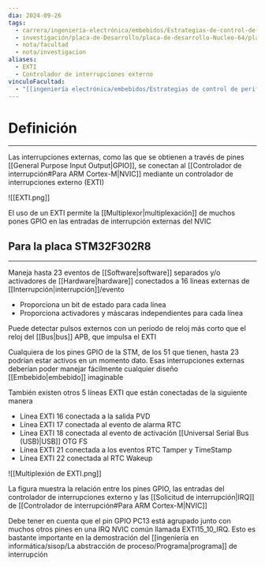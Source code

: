 ```yaml
---
dia: 2024-09-26
tags:
  - carrera/ingeniería-electrónica/embebidos/Estrategias-de-control-de-periféricos
  - investigación/placa-de-Desarrollo/placa-de-desarrollo-Nucleo-64/placa-STM32-F302R8
  - nota/facultad
  - nota/investigacion
aliases:
  - EXTI
  - Controlador de interrupciones externo
vinculoFacultad:
  - "[[ingeniería electrónica/embebidos/Estrategias de control de periféricos/Resumen.md]]"
---
```

# Definición
---
Las interrupciones externas, como las que se obtienen a través de pines [[General Purpose Input Output|GPIO]], se conectan al [[Controlador de interrupción#Para ARM Cortex-M|NVIC]] mediante un controlador de interrupciones externo (EXTI)

![[EXTI.png]]

El uso de un EXTI permite la [[Multiplexor|multiplexación]] de muchos pones GPIO en las entradas de interrupción externas del NVIC

## Para la placa STM32F302R8
---
Maneja hasta $23$ eventos de [[Software|software]] separados y/o activadores de [[Hardware|hardware]] conectados a $16$ líneas externas de [[Interrupción|interrupción]]/evento
* Proporciona un bit de estado para cada línea
* Proporciona activadores y máscaras independientes para cada línea

Puede detectar pulsos externos con un período de reloj más corto que el reloj del [[Bus|bus]] APB, que impulsa el EXTI

Cualquiera de los pines GPIO de la STM, de los $51$ que tienen, hasta $23$ podrían estar activos en un momento dato. Esas interrupciones externas deberían poder manejar fácilmente cualquier diseño [[Embebido|embebido]] imaginable

También existen otros $5$ líneas EXTI que están conectadas de la siguiente manera
* Línea EXTI $16$ conectada a la salida PVD
* Línea EXTI $17$ conectada al evento de alarma RTC
* Línea EXTI $18$ conectada al evento de activación [[Universal Serial Bus (USB)|USB]] OTG FS
* Línea EXTI $21$ conectada a los eventos RTC Tamper y TimeStamp
* Línea EXTI $22$ conectada al RTC Wakeup

![[Multiplexión de EXTI.png]]

La figura muestra la relación entre los pines GPIO, las entradas del controlador de interrupciones externo y las [[Solicitud de interrupción|IRQ]] de [[Controlador de interrupción#Para ARM Cortex-M|NVIC]]

Debe tener en cuenta que el pin GPIO PC13 está agrupado junto con muchos otros pines en una IRQ NVIC común llamada EXTI15_10_IRQ. Esto es bastante importante en la demostración del [[ingeniería en informática/sisop/La abstracción de proceso/Programa|programa]] de interrupción
